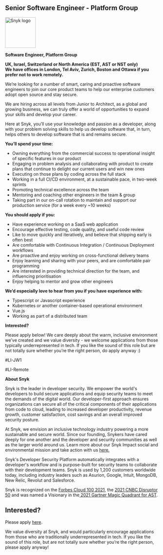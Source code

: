 Senior Software Engineer - Platform Group
---

<img src="https://res.cloudinary.com/snyk/image/upload/v1537345894/press-kit/brand/logo-black.png" width="100" alt="Snyk logo" />

<p><strong>Software Engineer, Platform Group</strong></p>
<p><strong>UK, Israel, Switzerland or North America (EST, AST or NST only)</strong><strong><br></strong><strong>We have offices in London, Tel Aviv, Zurich, Boston and Ottawa if you prefer not to work remotely.</strong></p>
<p class="p1">We’re looking for a number of smart, caring and proactive software engineers to join our core product teams to help our enterprise customers adopt open source and stay secure.<span class="Apple-converted-space">&nbsp;</span></p>
<p class="p1">We are hiring across all levels from Junior to Architect, as a global and growing business, we can truly offer a world of opportunities to expand your skills and develop your career.</p>
<p class="p1">Here at Snyk, you’ll use your knowledge and passion as a developer, along with your problem solving skills to help us develop software that, in turn, helps others to develop software that is and remains secure.</p>
<p><strong>You’ll spend your time:</strong></p>
<ul>
<li style="font-weight: 400;"><span style="font-weight: 400;">Owning everything from the commercial success to operational insight of specific features in our product</span></li>
<li style="font-weight: 400;"><span style="font-weight: 400;">Engaging in problem analysis and collaborating with product to create plans that continue to delight our current users and win new ones</span></li>
<li style="font-weight: 400;"><span style="font-weight: 400;">Executing on those plans by coding across the full stack</span></li>
<li style="font-weight: 400;"><span style="font-weight: 400;">Working in a full CI/CD environment, at a sustainable pace, in two-week sprints&nbsp;</span></li>
<li style="font-weight: 400;"><span style="font-weight: 400;">Promoting technical excellence across the team</span></li>
<li style="font-weight: 400;"><span style="font-weight: 400;">Mentoring and coaching other engineers in the team &amp; group</span></li>
<li style="font-weight: 400;"><span style="font-weight: 400;">Taking part in our on-call rotation to maintain and support our production service (for a week every ~10 weeks)</span></li>
</ul>
<p><strong>You should apply if you:</strong></p>
<ul>
<li style="font-weight: 400;"><span style="font-weight: 400;">Have experience working on a SaaS web application</span></li>
<li style="font-weight: 400;"><span style="font-weight: 400;">Encourage effective testing, code quality, and useful code review</span></li>
<li style="font-weight: 400;"><span style="font-weight: 400;">Like to move quickly and iteratively, and believe that shipping early is often best</span></li>
<li style="font-weight: 400;"><span style="font-weight: 400;">Are comfortable with Continuous Integration / Continuous Deployment workflows</span></li>
<li style="font-weight: 400;"><span style="font-weight: 400;">Are proactive and enjoy working on cross-functional delivery teams</span></li>
<li style="font-weight: 400;"><span style="font-weight: 400;">Enjoy learning and sharing with your peers, and are comfortable pair programming</span></li>
<li style="font-weight: 400;"><span style="font-weight: 400;">Are interested in providing technical direction for the team, and influencing prioritisation</span></li>
<li style="font-weight: 400;"><span style="font-weight: 400;">Enjoy helping to mentor and grow other engineers</span></li>
</ul>
<p><strong>We’d especially love to hear from you if you have experience with:</strong></p>
<ul>
<li style="font-weight: 400;"><span style="font-weight: 400;">Typescript or Javascript experience</span></li>
<li style="font-weight: 400;"><span style="font-weight: 400;">Kubernetes or another container-based operational environment</span></li>
<li style="font-weight: 400;"><span style="font-weight: 400;">Vue.js</span></li>
<li style="font-weight: 400;"><span style="font-weight: 400;">Working as part of a distributed team</span></li>
</ul>
<p><strong>Interested?</strong></p>
<p><span style="font-weight: 400;">Please apply below! We care deeply about the warm, inclusive environment we’ve created and we value diversity - we welcome applications from those typically underrepresented in tech. If you like the sound of this role but are not totally sure whether you’re the right person, do apply anyway :)</span></p>
<p><span style="font-weight: 400;">#LI-JW1</span></p>
<p>#LI-Remote</p><div class="content-conclusion"><p><strong>About Snyk</strong></p>
<p><span style="font-weight: 400;">Snyk is the leader in developer security. We empower the world's developers to build secure applications and equip security teams to meet the demands of the digital world. Our developer-first approach ensures organizations can secure all of the critical components of their applications from code to cloud, leading to increased developer productivity, revenue growth, customer satisfaction, cost savings and an overall improved security posture.&nbsp;</span></p>
<p><span style="font-weight: 400;">At Snyk, we envision an inclusive technology industry powering a more sustainable and secure world.</span> <span style="font-weight: 400;">Since our founding, Snykers have cared deeply for one another and the developer and security communities as well as the larger world around us. Learn more about our Snyk Impact social and environmental mission and take action with us </span><a href="https://snyk.io/about/snyk-impact/"><span style="font-weight: 400;">here.</span></a></p>
<p><span style="font-weight: 400;">Snyk's Developer Security Platform automatically integrates with a developer's workflow and is purpose-built for security teams to collaborate with their development teams. Snyk is used by 1,200 customers worldwide today, including industry leaders such as Asurion, Google, Intuit, MongoDB, New Relic, Revolut and Salesforce.</span></p>
<p><span style="font-weight: 400;">Snyk is recognized on the </span><a href="https://www.forbes.com/cloud100/#6f24b5ba5f94"><span style="font-weight: 400;">Forbes Cloud 100 2021</span></a><span style="font-weight: 400;">, the </span><a href="https://www.cnbc.com/2021/05/25/these-are-the-2021-cnbc-disruptor-50-companies.html"><span style="font-weight: 400;">2021 CNBC Disruptor 50</span></a><span style="font-weight: 400;"> and was named a Visionary in the</span><a href="https://snyk.io/blog/snyk-visionary-2021-gartner-magic-quadrant-for-ast/"><span style="font-weight: 400;"> 2021 Gartner Magic Quadrant for AST</span></a><span style="font-weight: 400;">.</span></p></div>

Interested?
---

Please apply [here](https://boards.greenhouse.io/snyk/jobs/4648657002#app).

We value diversity at Snyk, and would particularly encourage applications from those who are traditionally underrepresented in tech.
If you like the sound of this role, but are not totally sure whether you’re the right person, please apply anyway!
